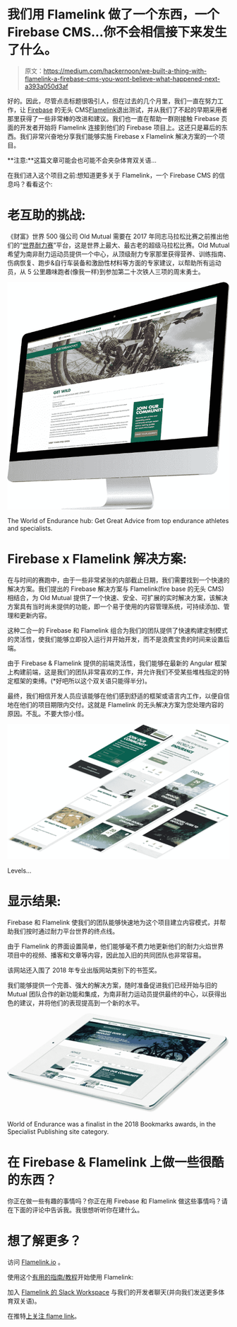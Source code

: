 # 我们用 Flamelink 做了一个东西，一个 Firebase CMS…你不会相信接下来发生了什么。

> 原文：<https://medium.com/hackernoon/we-built-a-thing-with-flamelink-a-firebase-cms-you-wont-believe-what-happened-next-a393a050d3af>

好的。因此，尽管点击标题很吸引人，但在过去的几个月里，我们一直在努力工作，让 [Firebase](https://hackernoon.com/tagged/firebase) 的无头 CMS[Flamelink](https://hackernoon.com/tagged/flamelink)退出测试，并从我们了不起的早期采用者那里获得了一些非常棒的改进和建议。我们也一直在帮助一群刚接触 Firebase 页面的开发者开始将 Flamelink 连接到他们的 Firebase 项目上。这还只是幕后的东西。我们非常兴奋地分享我们能够实施 Firebase x Flamelink 解决方案的一个项目。

**注意:**这篇文章可能会也可能不会夹杂体育双关语…

在我们进入这个项目之前:想知道更多关于 Flamelink，一个 Firebase CMS 的信息吗？看看这个:

# **老互助的挑战:**

《财富》世界 500 强公司 Old Mutual 需要在 2017 年同志马拉松比赛之前推出他们的“[世界耐力赛](http://www.oldmutual.co.za/worldofendurance/)”平台，这是世界上最大、最古老的超级马拉松比赛。Old Mutual 希望为南非耐力运动员提供一个中心，从顶级耐力专家那里获得营养、训练指南、伤病恢复、跑步&自行车装备和激励性材料等方面的专家建议，以帮助所有运动员，从 5 公里趣味跑者(像我一样)到参加第二十次铁人三项的周末勇士。

![](img/7b72e3d9ed820cb13e3ac92dcf85d1b4.png)

The World of Endurance hub: Get Great Advice from top endurance athletes and specialists.

# Firebase x Flamelink 解决方案:

在与时间的赛跑中，由于一些非常紧张的内部截止日期，我们需要找到一个快速的解决方案。我们提出的 Firebase 解决方案与 Flamelink(fire base 的无头 CMS)相结合，为 Old Mutual 提供了一个快速、安全、可扩展的实时解决方案，该解决方案具有当时尚未提供的功能，即一个易于使用的内容管理系统，可持续添加、管理和更新内容。

这种二合一的 Firebase 和 Flamelink 组合为我们的团队提供了快速构建定制模式的灵活性，使我们能够立即投入运行并开始开发，而不是浪费宝贵的时间来设置后端。

由于 Firebase & Flamelink 提供的前端灵活性，我们能够在最新的 Angular 框架上构建前端，这是我们的团队非常喜欢的工作，并允许我们不受某些堆栈指定的特定框架的束缚。(*好吧所以这个双关语只能得半分)。

最终，我们相信开发人员应该能够在他们感到舒适的框架或语言内工作，以便自信地在他们的项目期限内交付。这就是 Flamelink 的无头解决方案为您处理内容的原因。不乱。不要大惊小怪。

![](img/a74dbd1eb555be5f8ffdf068f760fbed.png)

Levels…

# 显示结果:

Firebase 和 Flamelink 使我们的团队能够快速地为这个项目建立内容模式，并帮助我们按时通过耐力平台世界的终点线。

由于 Flamelink 的界面设置简单，他们能够毫不费力地更新他们的耐力火焰世界项目中的视频、播客和文章等内容，因此加入旧的共同团队也非常容易。

该网站还入围了 2018 年专业出版网站类别下的书签奖。

我们能够提供一个完善、强大的解决方案，随时准备促进我们已经开始与旧的 Mutual 团队合作的新功能和集成，为南非耐力运动员提供最终的中心，以获得出色的建议，并将他们的表现提高到一个新的水平。

![](img/b74adad3ad0a04dd2aac785c4be2e762.png)

World of Endurance was a finalist in the 2018 Bookmarks awards, in the Specialist Publishing site category.

# 在 Firebase & Flamelink 上做一些很酷的东西？

你正在做一些有趣的事情吗？你正在用 Firebase 和 Flamelink 做这些事情吗？请在下面的评论中告诉我。我很想听听你在建什么。

# **想了解更多？**

访问 [Flamelink.io](https://flamelink.io/) 。

使用这个[有用的指南/教程](https://hackernoon.com/want-to-get-started-with-flamelink-a-firebase-cms-right-now-2eb93d6d7be9)开始使用 Flamelink:

加入 [Flamelink 的 Slack Workspace](https://flamelink.io/slack) 与我们的开发者聊天(并向我们发送更多体育双关语)。

在推特[上关注 flame link](https://twitter.com/FlamelinkCMS)。